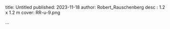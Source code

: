 title: Untitled
published: 2023-11-18
author: Robert_Rauschenberg
desc : 1.2 x 1.2 m
cover: RR-u-9.png

...







